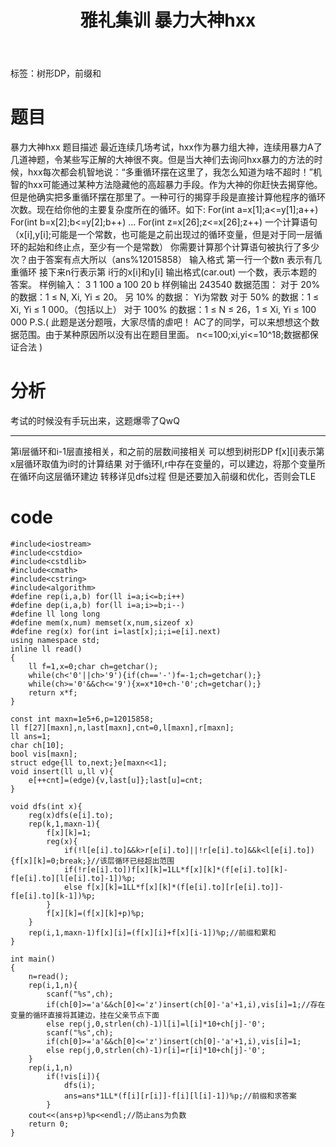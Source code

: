 ﻿---
title: 雅礼集训 暴力大神hxx
tags: 
 - 树形DP
 - 前缀和
grammar_cjkRuby: true
catalog: true
layout:  post
header-img: "img/header/P12.jpg"
preview-img: "/img/preview/P12.jpg"
---
标签：树形DP，前缀和

# 题目

暴力大神hxx
题目描述
	最近连续几场考试，hxx作为暴力组大神，连续用暴力A了几道神题，令某些写正解的大神很不爽。但是当大神们去询问hxx暴力的方法的时候，hxx每次都会机智地说：“多重循环摆在这里了，我怎么知道为啥不超时！”机智的hxx可能通过某种方法隐藏他的高超暴力手段。作为大神的你赶快去揭穿他。但是他确实把多重循环摆在那里了。一种可行的揭穿手段是直接计算他程序的循环次数。现在给你他的主要复杂度所在的循环。如下:
	For(int a=x[1];a<=y[1];a++)
		For(int b=x[2];b<=y[2];b++)
			…
			For(int z=x[26];z<=x[26];z++)
				一个计算语句
（x[i],y[i];可能是一个常数，也可能是之前出现过的循环变量，但是对于同一层循环的起始和终止点，至少有一个是常数）
你需要计算那个计算语句被执行了多少次？由于答案有点大所以（ans%12015858）
输入格式
	第一行一个数n 表示有几重循环
	接下来n行表示第 i行的x[i]和y[i]
输出格式(car.out)
	一个数，表示本题的答案。
样例输入：
3
1 100
a 100
20 b
样例输出
243540
数据范围： 
对于 20% 的数据：1 ≤ N, Xi, Yi ≤ 20。
另   10% 的数据： Yi为常数
对于 50% 的数据：1 ≤ Xi, Yi  ≤ 1 000。（包括以上）
对于 100% 的数据：1 ≤ N ≤ 26，1 ≤ Xi, Yi  ≤ 100 000
P.S.(
	此题是送分题哦，大家尽情的虐吧！
	AC了的同学，可以来想想这个数据范围。由于某种原因所以没有出在题目里面。
n<=100;xi,yi<=10^18;数据都保证合法
)



# 分析

考试的时候没有手玩出来，这题爆零了QwQ

------

第i层循环和i-1层直接相关，和之前的层数间接相关
可以想到树形DP
f[x][i]表示第x层循环取值为i时的计算结果
对于循环l,r中存在变量的，可以建边，将那个变量所在循环向这层循环建边
转移详见dfs过程
但是还要加入前缀和优化，否则会TLE

# code

```
#include<iostream>
#include<cstdio>
#include<cstdlib>
#include<cmath>
#include<cstring>
#include<algorithm>
#define rep(i,a,b) for(ll i=a;i<=b;i++)
#define dep(i,a,b) for(ll i=a;i>=b;i--)
#define ll long long
#define mem(x,num) memset(x,num,sizeof x)
#define reg(x) for(int i=last[x];i;i=e[i].next)
using namespace std;
inline ll read()
{
	ll f=1,x=0;char ch=getchar();
	while(ch<'0'||ch>'9'){if(ch=='-')f=-1;ch=getchar();}
	while(ch>='0'&&ch<='9'){x=x*10+ch-'0';ch=getchar();}
	return x*f;
}

const int maxn=1e5+6,p=12015858;
ll f[27][maxn],n,last[maxn],cnt=0,l[maxn],r[maxn];
ll ans=1;
char ch[10];
bool vis[maxn];
struct edge{ll to,next;}e[maxn<<1];
void insert(ll u,ll v){
	e[++cnt]=(edge){v,last[u]};last[u]=cnt;
}

void dfs(int x){
	reg(x)dfs(e[i].to);
	rep(k,1,maxn-1){
		f[x][k]=1;
		reg(x){ 
			if(!l[e[i].to]&&k>r[e[i].to]||!r[e[i].to]&&k<l[e[i].to]){f[x][k]=0;break;}//该层循环已经超出范围 
			if(!r[e[i].to])f[x][k]=1LL*f[x][k]*(f[e[i].to][k]-f[e[i].to][l[e[i].to]-1])%p; 
			else f[x][k]=1LL*f[x][k]*(f[e[i].to][r[e[i].to]]-f[e[i].to][k-1])%p;
		}
		f[x][k]=(f[x][k]+p)%p;
	}
	rep(i,1,maxn-1)f[x][i]=(f[x][i]+f[x][i-1])%p;//前缀和累和 
}

int main()
{
	n=read();
	rep(i,1,n){
		scanf("%s",ch);
		if(ch[0]>='a'&&ch[0]<='z')insert(ch[0]-'a'+1,i),vis[i]=1;//存在变量的循环直接将其建边，挂在父亲节点下面 
		else rep(j,0,strlen(ch)-1)l[i]=l[i]*10+ch[j]-'0';
		scanf("%s",ch);
		if(ch[0]>='a'&&ch[0]<='z')insert(ch[0]-'a'+1,i),vis[i]=1;
		else rep(j,0,strlen(ch)-1)r[i]=r[i]*10+ch[j]-'0';
	} 
	rep(i,1,n)
		if(!vis[i]){
			dfs(i);
			ans=ans*1LL*(f[i][r[i]]-f[i][l[i]-1])%p;//前缀和求答案 
		}
	cout<<(ans+p)%p<<endl;//防止ans为负数 
	return 0;
}
			

```

